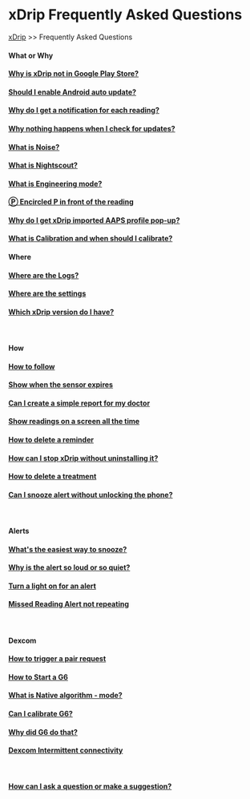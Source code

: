 # xDrip Frequently Asked Questions  
[xDrip](../README.md) >> Frequently Asked Questions  
  
#### What or Why
#### [Why is xDrip not in Google Play Store?](./App-store.md)
#### [Should I enable Android auto update?](./Android-auto-update.md)
#### [Why do I get a notification for each reading?](./Frequent_notifications.md)
#### [Why nothing happens when I check for updates?](./NoUpdate.md)
#### [What is Noise?](./Noise.md)
#### [What is Nightscout?](./Nightscout_page.md)
#### [What is Engineering mode?](./Engineering-Mode.md)
#### [&#x24c5; Encircled P in front of the reading](./P_in_Circle.md)
#### [Why do I get xDrip imported AAPS profile pop-up?](./AAPS_ProfileImportNotification.md)
#### [What is Calibration and when should I calibrate?](./Calibration.md)  
  
#### Where
#### [Where are the Logs?](./Logs.md)
#### [Where are the settings](./Settings.md)
#### [Which xDrip version do I have?](./xDrip-Version.md)
<br/>
  
#### How
#### [How to follow](./Follow_page.md)
#### [Show when the sensor expires](./Sensor-Expiry.md)
#### [Can I create a simple report for my doctor](./Report.md)
#### [Show readings on a screen all the time](./Screensaver.md)
#### [How to delete a reminder](./Delete-Reminder.md)
#### [How can I stop xDrip without uninstalling it?](./Stop-xDrip.md)
#### [How to delete a treatment](./Delete_Treatment.md)
#### [Can I snooze alert without unlocking the phone?](./Snooze.md)
<br/>  

#### Alerts
#### [What's the easiest way to snooze?](./Snooze.md)
#### [Why is the alert so loud or so quiet?](./Ascending-volume-profile.md)
#### [Turn a light on for an alert](./Alerts/TurnLightOn.md)
#### [Missed Reading Alert not repeating](./MissedSignalAlert.md)
<br/>  
  
#### Dexcom
#### [How to trigger a pair request](./MissedPairRequest.md)
#### [How to Start a G6](./Starting-G6.md)
#### [What is Native algorithm - mode?](./Native-Algorithm.md)
#### [Can I calibrate G6?](./Calibrate-G6.md)
#### [Why did G6 do that?](./What-not-to-do.md)
#### [Dexcom Intermittent connectivity](./Intermittent.md)
<br/>  
  
#### [How can I ask a question or make a suggestion?](./Contact.md)
